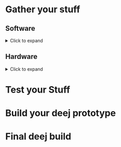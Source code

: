 # Gather your stuff
## Software
<details>
 <summary>Click to expand</summary> 

* For your Arduino
  <details>
  <summary>Click to expand</summary> 
  
  1. Point your browser to: https://github.com/omriharel/deej/blob/master/arduino/deej-5-sliders-vanilla/deej-5-sliders-vanilla.ino
  1. Click on the **Raw** button
  ![raw](raw.png)
  1. Right click anywhere on the new page, and select **Save as**
  ![saveas](saveas.png)
  1. Make a folder named **deej** in your C:\ drive and save **deej-5-sliders-vanilla.ino** to it
  ![savedeej](savedeej.png)
  1. Point your browser to: https://www.arduino.cc/en/Main/Software 
  1. Click on **Windows Installer** to download the latest version
  ![arduinodownload](arduinodownload.png)
  
  </details>
      
 * For your PC
   
   <details>
   <summary>Click to expand</summary> 
 
   1. Point your browser to: https://github.com/omriharel/deej/releases/tag/v0.9.10
   1. Scroll to the **Assets** section at the bottom 
   ![assets](assets.png)
   1. Click on **config.yaml**, this should save a copy to your **Downloads** directory
   1. Click on **deej-debug.exe**, this should save a copy to your **Downloads** directory
   1. Click on **deej.exe**, this should save a copy to your **Downloads** directory
   1. Go to your **Downloads** directory, select the 3 files from above, right click, Copy
   ![copy](copy.png)
   1. Go to your **C:\deej** directory, right click, paste
   ![paste](paste.png)
   </details>
   
</details>

## Hardware
<details>
 <summary>Click to expand</summary> 
 
 <details>
 
 * Arduino - pick one and get it
  <summary>Click to expand</summary> 
  
  pro micro
  </details>
 
  <details>
 
 * Potentiators ("Pots")
  <summary>Click to expand</summary> 
  
  pots
  </details>  

</details>

# Test your Stuff
# Build your deej prototype
# Final deej build
